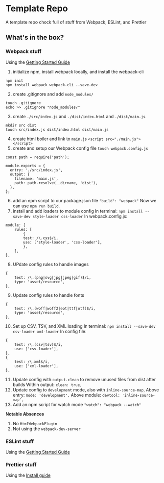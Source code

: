 # Template Repo
A template repo chock full of stuff from Webpack, ESLint, and Prettier

## What's in the box?

### Webpack stuff
Using the [Getting Started Guide](https://webpack.js.org/guides/getting-started/)

1. initialize npm, install webpack locally, and install the webpack-cli 
```
npm init
npm install webpack webpack-cli --save-dev
```
2. create .gitignore and add `node_modules/`
```
touch .gitignore
echo >> .gitignore "node_modules/"
```
3. create `./src/index.js` and `./dist/index.html` and `./dist/main.js`
```
mkdir src dist
touch src/index.js dist/index.html dist/main.js
```
4. create html boiler and link to `main.js`
`<script src="./main.js"></script>`
5. create and setup our Webpack config file
`touch webpack.config.js`
```
const path = require('path');

module.exports = {
  entry: './src/index.js',
  output: {
    filename: 'main.js',
    path: path.resolve(__dirname, 'dist'),
  },
};
```
6. add an npm script to our package.json file
`"build": "webpack"`
Now we can use `npm run build`.
7. install and add loaders to module config
In terminal: `npm install --save-dev style-loader css-loader`
In webpack.config.js: 
```
module: {
    rules: [
        {
        test: /\.css$/i,
        use: ['style-loader', 'css-loader'],
        },
    ],
},
```
8. UPdate config rules to handle images
```
{
    test: /\.(png|svg|jpg|jpeg|gif)$/i,
    type: 'asset/resource',
},
```
9. Update config rules to handle fonts
```
{
    test: /\.(woff|woff2|eot|ttf|otf)$/i,
    type: 'asset/resource',
},
```
10. Set up CSV, TSV, and XML loading
In terminal: `npm install --save-dev csv-loader xml-loader`
In config file:
```
{
    test: /\.(csv|tsv)$/i,
    use: ['csv-loader'],
},
{
    test: /\.xml$/i,
    use: ['xml-loader'],
},
```
11. Update config with `output.clean` to remove unused files from dist after builds
Within output: `clean: true,`
12. Update config to `development` mode, also with `inline-source-map`,
Above entry: `mode: 'development',`
Above module: `devtool: 'inline-source-map',`
13. Add an npm script for watch mode
`"watch": "webpack --watch"`

**Notable Absences**
1. No `HtmlWebpackPlugin`
2. Not using the `webpack-dev-server`


### ESLint stuff
Using the [Getting Started Guide](https://eslint.org/docs/latest/use/getting-started)


### Prettier stuff
Using the [Install guide](https://prettier.io/docs/en/install)